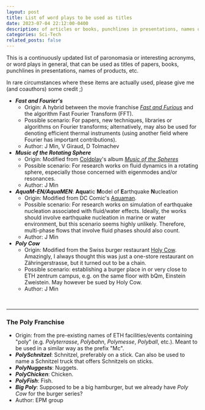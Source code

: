 ```yaml
---
layout: post
title: List of word plays to be used as titles
date: 2023-07-04 22:12:00-0400
description: of articles or books, punchlines in presentations, names of products (continuously updated)
categories: Sci-Tech
related_posts: false
---
```


This is a continuously updated list of paronomasia or interesting acronyms, or word plays in general, that can be used as titles of papers, books, punchlines in presentations, names of products, etc.

In rare circumstances where these items are actually used, please give me (and coauthors) some credit ;)

- ***Fast and Fourier's***
  - Origin: A hybrid between the movie franchise [*Fast and Furious*](https://en.wikipedia.org/wiki/Fast_%26_Furious) and the algorithm Fast Fourier Transform (FFT).
  - Possible scenario: For papers, new techniques, libraries or algorithms on Fourier transforms; alternatively, may also be used for denoting efficient thermal instruments (using another field where Fourier has important contributions).
  - Author: J Min, V Giraud, D Tolmachev
- ***Music of the Rotating Sphere***
  - Origin: Modified from [Coldplay](https://www.discogs.com/artist/29735-Coldplay)'s album [*Music of the Spheres*](https://www.discogs.com/release/20587606-Coldplay-Music-Of-The-Spheres)
  - Possible scenario: For research works on fluid dynamics in a rotating sphere, especially those concerned with eigenmodes and/or resonances.
  - Author: J Min
- ***AquaM-EN/AquaMEN***: **Aqua**tic **M**odel of **E**arthquake **N**ucleation
  - Origin: Modified from DC Comic's [Aquaman](https://www.dc.com/characters/aquaman).
  - Possible scenario: For research works on simulation of earthquake nucleation associated with fluid/water effects. Ideally, the works should involve earthquake nucleation in marine or water environment, but this scenario seems highly unlikely. Therefore, multi-phase flows that involve fluid phases should also count.
  - Author: J Min
- ***Poly Cow***
  - Origin: Modified from the Swiss burger restaurant [Holy Cow](https://www.holycow.ch/en/). Amazingly, I always thought this was just a one-store restaurant on Zähringerstrasse, but it turned out to be a chain.
  - Possible scenario: establishing a burger place in or very close to ETH zentrum campus, e.g. on the same floor with bQm, Einstein Zweistein. May however be sued by Holy Cow.
  - Author: J Min

<br />

---

### The Poly Franchise

- Origin: from the pre-existing names of ETH facilities/events containing "poly" (e.g. *Polyterrasse*, *Polybahn*, *Polymesse*, *Polyball*, etc.). Meant to be used in a similar way as the prefix "Mc".
- ***PolySchnitzel***: Schnitzel, preferably on a stick. Can also be used to name a Schnitzel truck that offers Schnitzels on sticks.
- ***PolyNuggests***: Nuggets.
- ***PolyChicken***: Chicken.
- ***PolyFish***: Fish.
- ***Big Poly***: Supposed to be a big hamburger, but we already have *Poly Cow* for the burger series?
- Author: EPM group

<br />

